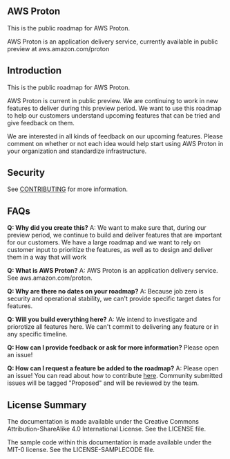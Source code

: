 ## AWS Proton

This is the public roadmap for AWS Proton.

AWS Proton is an application delivery service, currently available in public preview at aws.amazon.com/proton


## Introduction

This is the public roadmap for AWS Proton.

AWS Proton is current in public preview. We are continuing to work in new features to deliver during this preview period. We want to use this roadmap to help our customers understand upcoming features that can be tried and give feedback on them.

We are interested in all kinds of feedback on our upcoming features. Please comment on whether or not each idea would help start using AWS Proton in your organization and standardize infrastructure.


## Security

See [CONTRIBUTING](CONTRIBUTING.md#security-issue-notifications) for more information.


## FAQs
**Q: Why did you create this?**
A: We want to make sure that, during our preview period, we continue to build and deliver features that are important for our customers. We have a large roadmap and we want to rely on customer input to prioritize the features, as well as to design and deliver them in a way that will work

**Q: What is AWS Proton?**
A: AWS Proton is an application delivery service. See aws.amazon.com/proton.

**Q: Why are there no dates on your roadmap?**
A: Because job zero is security and operational stability, we can't provide specific target dates for features.

**Q: Will you build everything here?**
A: We intend to investigate and priorotize all features here. We can't commit to delivering any feature or in any specific timeline.

**Q: How can I provide feedback or ask for more information?**
Please open an issue!

**Q: How can I request a feature be added to the roadmap?**
A: Please open an issue!  You can read about how to contribute [here](/CONTRIBUTING.md). Community submitted issues will be tagged "Proposed" and will be reviewed by the team.


## License Summary

The documentation is made available under the Creative Commons Attribution-ShareAlike 4.0 International License. See the LICENSE file.

The sample code within this documentation is made available under the MIT-0 license. See the LICENSE-SAMPLECODE file.
